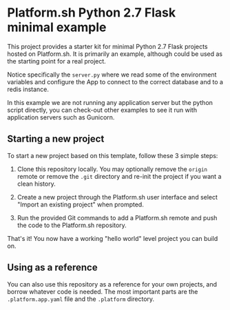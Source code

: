# Platform.sh Python 2.7 Flask minimal example

This project provides a starter kit for minimal Python 2.7 Flask projects hosted on Platform.sh. It is primarily an example, although could be used as the starting point for a real project.

Notice specifically the `server.py` where we read some of the environment variables and configure the App
to connect to the correct database and to a redis instance.

In this example we are not running any application server but the python script directly, you can check-out other examples to see it run with application servers such as Gunicorn.

## Starting a new project

To start a new project based on this template, follow these 3 simple steps:

1. Clone this repository locally.  You may optionally remove the `origin` remote or remove the `.git` directory and re-init the project if you want a clean history.
 
2. Create a new project through the Platform.sh user interface and select "Import an existing project" when prompted.

3. Run the provided Git commands to add a Platform.sh remote and push the code to the Platform.sh repository.

That's it!  You now have a working "hello world" level project you can build on.

## Using as a reference

You can also use this repository as a reference for your own projects, and borrow whatever code is needed. The most important parts are the `.platform.app.yaml` file and the `.platform` directory.
